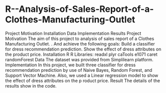# R--Analysis-of-Sales-Report-of-a-Clothes-Manufacturing-Outlet
Project Motivation
Installation
Data
Implementation
Results
Project Motivation The aim of this project to analysis of sales report of a Clothes Manufacturing Outlet. . And achieve the following goals:
Build a classifier for dress recommendation prediction.
Show the effect of dress attributes on the product price.
Installation
R
R Libraries:
readxl
plyr
caTools
e1071
caret
randomForest
Data The dataset was provided from Simplilearn platform.
Implementation In this project, we built three classifier for dress recommendation prediction by use of Naive Bayes, Random Forest, and Support Vector Machine. Also, we used a Linear regression model to show the effect of dress attributes on the p roduct price.
Result
The details of the results show in the code.
